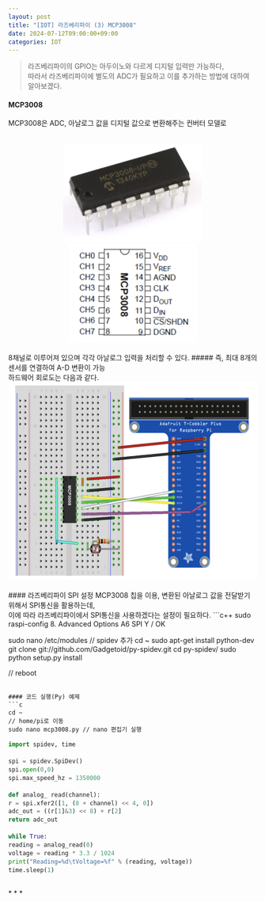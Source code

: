 ```yaml
---
layout: post
title: "[IOT] 라즈베리파이 (3) MCP3008"
date: 2024-07-12T09:00:00+09:00
categories: IOT
---
```

> 라즈베리파이의 GPIO는 아두이노와 다르게 디지털 입력만 가능하다, <br>
따라서 라즈베리파이에 별도의 ADC가 필요하고 이를 추가하는 방법에 대하여 알아보겠다.

#### MCP3008
MCP3008은 ADC, 아날로그 값을 디지털 값으로 변환해주는 컨버터 모델로<br>
<br>
<center>
<img src = "/public/img/iot3-1.png" style = "height: 200px">
<img src = "/public/img/iot3-2.png" style = "height: 200px">
</center>
<br>
8채널로 이루어져 있으며 각각 아날로그 입력을 처리할 수 있다.
##### 즉, 최대 8개의 센서를 연결하여 A-D 변환이 가능

<br>
하드웨어 회로도는 다음과 같다.<br><center>
<img src = "/public/img/iot3-3.png" style = "height: 400px;"></center>
<br>
#### 라즈베리파이 SPI 설정
MCP3008 칩을 이용, 변환된 아날로그 값을 전달받기 위해서 SPI통신을 활용하는데,<br>
이에 따라 라즈베리파이에서 SPI통신을 사용하겠다는 설정이 필요하다.
```c++
sudo raspi-config
8. Advanced Options
A6 SPI
Y / OK

sudo nano /etc/modules // spidev 추가
cd ~
sudo apt-get install python-dev
git clone git://github.com/Gadgetoid/py-spidev.git
cd py-spidev/
sudo python setup.py install

// reboot
```

#### 코드 실행(Py) 예제
```c
cd ~
// home/pi로 이동
sudo nano mcp3008.py // nano 편집기 실행
```
```py
import spidev, time

spi = spidev.SpiDev()
spi.open(0,0)
spi.max_speed_hz = 1350000

def analog_ read(channel):
r = spi.xfer2([1, (8 + channel) << 4, 0])
adc_out = ((r[1]&3) << 8) + r[2]
return adc_out

while True:
reading = analog_read(0)
voltage = reading * 3.3 / 1024
print("Reading=%d\tVoltage=%f" % (reading, voltage))
time.sleep(1)
```
<br>
* * *